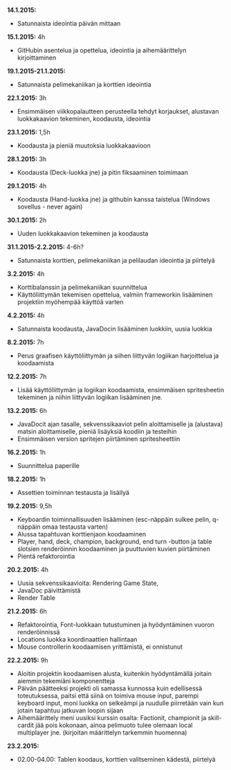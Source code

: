 **14.1.2015:** 
- Satunnaista ideointia päivän mittaan

**15.1.2015:** 4h 
- GitHubin asentelua ja opettelua, ideointia ja aihemäärittelyn kirjoittaminen

**19.1.2015-21.1.2015:** 
- Satunnaista pelimekaniikan ja korttien ideointia

**22.1.2015:** 3h 
- Ensimmäisen viikkopalautteen perusteella tehdyt korjaukset, alustavan luokkakaavion tekeminen, koodausta, ideointia

**23.1.2015:** 1,5h 
- Koodausta ja pieniä muutoksia luokkakaavioon

**28.1.2015:** 3h 
- Koodausta (Deck-luokka jne) ja pitin fiksaaminen toimimaan

**29.1.2015:** 4h 
- Koodausta (Hand-luokka jne) ja githubin kanssa taistelua (Windows sovellus - never again)

**30.1.2015:** 2h 
- Uuden luokkakaavion tekeminen ja koodausta

**31.1.2015-2.2.2015:** 4-6h?
- Satunnaista korttien, pelimekaniikan ja pelilaudan ideointia ja piirtelyä

**3.2.2015:** 4h
- Korttibalanssin ja pelimekaniikan suunnittelua
- Käyttöliittymän tekemisen opettelua, valmiin frameworkin lisääminen projektiin myöhempää käyttöä varten

**4.2.2015:** 4h
- Satunnaista koodausta, JavaDocin lisääminen luokkiin, uusia luokkia

**8.2.2015:** 7h
- Perus graafisen käyttöliittymän ja siihen liittyvän logiikan harjoittelua ja koodaamista

**12.2.2015:** 7h
- Lisää käyttöliittymän ja logiikan koodaamista, ensimmäisen spritesheetin tekeminen ja niihin liittyvän logiikan lisääminen jne.

**13.2.2015:** 6h
- JavaDocit ajan tasalle, sekvenssikaaviot pelin aloittamiselle ja (alustava) matsin aloittamiselle, pieniä lisäyksiä koodiin ja testeihin
- Ensimmäisen version spritejen piirtäminen spritesheettiin

**16.2.2015:** 1h
- Suunnittelua paperille

**18.2.2015:** 1h
- Assettien toiminnan testausta ja lisäilyä

**19.2.2015:** 9,5h
- Keyboardin toiminnallisuuden lisääminen (esc-näppäin sulkee pelin, q-näppäin omaa testausta varten)
- Alussa tapahtuvan korttienjaon koodaaminen
- Player, hand, deck, champion, background, end turn -button ja table slotsien renderöinnin koodaaminen ja puuttuvien kuvien piirtäminen
- Pientä refaktorointia

**20.2.2015:** 4h
- Uusia sekvenssikaavioita: Rendering Game State, 
- JavaDoc päivittämistä
- Render Table

**21.2.2015:** 6h
- Refaktorointia, Font-luokkaan tutustuminen ja hyödyntäminen vuoron renderöinnissä
- Locations luokka koordinaattien hallintaan
- Mouse controllerin koodaamisen yrittämistä, ei onnistunut

**22.2.2015:** 9h
- Aloitin projektin koodaamisen alusta, kuitenkin hyödyntämällä joitain aiemmin tekemiäni komponentteja 
- Päivän päätteeksi projekti oli samassa kunnossa kuin edellisessä toteutuksessa, paitsi että siinä on toimiva
mouse input, parempi keyboard input, moni luokka on selkeämpi ja ruudulle piirretään vain kun jotain tapahtuu
jatkuvan loopin sijaan
- Aihemäärittely meni uusiksi kurssin osalta: Factionit, championit ja skill-cardit jää pois kokonaan, ainoa pelimuoto
tulee olemaan local multiplayer jne. (kirjoitan määrittelyn tarkemmin huomenna)

**23.2.2015:** 
- 02.00-04.00: Tablen koodaus, korttien valitseminen kädestä, piirtelyä